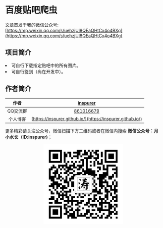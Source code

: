 # 百度贴吧爬虫

文章首发于我的微信公众号: [https://mp.weixin.qq.com/s/uehzjUl8QEaQHtCx4o4BXg](https://mp.weixin.qq.com/s/uehzjUl8QEaQHtCx4o4BXg)

## 项目简介

<li>可自行下载指定贴吧中的所有图片。</li>
<li>可自行签到（尚在开发中）。</li>

## 作者简介


|作者|[inspurer](https://inspurer.github.io/2018/06/07/%E6%9C%88%E5%B0%8F%E6%B0%B4%E9%95%BF%E7%9A%84%E7%94%B1%E6%9D%A5/#more)|
|:---:|:---:|
|QQ交流群|[861016679](https://jq.qq.com/?_wv=1027&k=5Js6sKS)|
|个人博客|[https://inspurer.github.io/](https://inspurer.github.io/)|


更多精彩请关注公众号，微信扫描下方二维码或者在微信内搜索 **微信公众号：月小水长（ID:inspurer)**；

<p align="center">
  <img src="qrcode.jpg"></a>
</p>